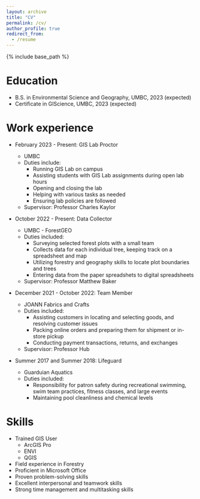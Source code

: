 ```yaml
---
layout: archive
title: "CV"
permalink: /cv/
author_profile: true
redirect_from:
  - /resume
---
```


{% include base_path %}

Education
======
* B.S. in Environmental Science and Geography, UMBC, 2023 (expected)
* Certificate in GIScience, UMBC, 2023 (expected)

Work experience
======
* February 2023 - Present: GIS Lab Proctor
  * UMBC
  * Duties include:
    * Running GIS Lab on campus
    * Assisting students with GIS Lab assignments during open lab hours
    * Opening and closing the lab
    * Helping with various tasks as needed
    * Ensuring lab policies are followed
  * Supervisor: Professor Charles Kaylor


* October 2022 - Present: Data Collector
  * UMBC - ForestGEO
  * Duties included:
    *  Surveying selected forest plots with a small team
    *  Collects data for each individual tree, keeping track on a spreadsheet and map
    *  Utilizing forestry and geography skills to locate plot boundaries and trees
    *  Entering data from the paper spreadshets to digital spreadsheets
  * Supervisor: Professor Matthew Baker


* December 2021 - October 2022: Team Member
  * JOANN Fabrics and Crafts
  * Duties included:
    * Assisting customers in locating and selecting goods, and resolving customer issues
    * Packing online orders and preparing them for shipment or in-store pickup
    * Conducting payment transactions, returns, and exchanges
  * Supervisor: Professor Hub


* Summer 2017 and Summer 2018: Lifeguard
  * Guarduian Aquatics
  * Duties included:
    * Responsibility for patron safety during recreational swimming, swim team practices, fitness classes, and large events
    * Maintaining pool cleanliness and chemical levels
  
Skills
======
* Trained GIS User
  * ArcGIS Pro
  * ENVI
  * QGIS
* Field experience in Forestry
* Proficient in Microsoft Office
* Proven problem-solving skills
* Excellent interpersonal and teamwork skills
* Strong time management and multitasking skills

